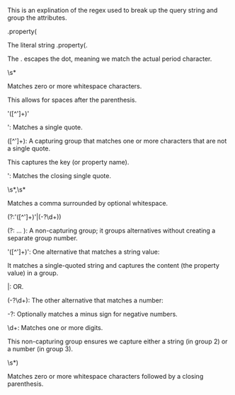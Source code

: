 This is an explination of the regex used to break up the query string and group the attributes.

\.property\(

The literal string .property(.

The \. escapes the dot, meaning we match the actual period character.

\s*

Matches zero or more whitespace characters.

This allows for spaces after the parenthesis.

'([^']+)'

': Matches a single quote.

([^']+): A capturing group that matches one or more characters that are not a single quote.

This captures the key (or property name).

': Matches the closing single quote.

\s*,\s*

Matches a comma surrounded by optional whitespace.

(?:'([^']+)'|(-?\d+))

(?: ... ): A non-capturing group; it groups alternatives without creating a separate group number.

'([^']+)': One alternative that matches a string value:

It matches a single-quoted string and captures the content (the property value) in a group.

|: OR.

(-?\d+): The other alternative that matches a number:

-?: Optionally matches a minus sign for negative numbers.

\d+: Matches one or more digits.

This non-capturing group ensures we capture either a string (in group 2) or a number (in group 3).

\s*\)

Matches zero or more whitespace characters followed by a closing parenthesis.

